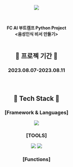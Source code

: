 <div align=center>

<img src="https://capsule-render.vercel.app/api?type=Rounded&color=0:a18cd1,100:fbc2eb&height=120&section=header&text=FC%20AI%20PYTHON%20PROJECT&fontSize=55&" />

</br></br>**FC AI 부트캠프 Python Project**</br>
**<음성인식 비서 만들기>**</br></br>

 ## :calendar: 프로젝 기간 :calendar:
### 2023.08.07-2023.08.11 </br></br></br>
## :memo: Tech Stack :memo: 
### [Framework & Languages]
<img src="https://img.shields.io/badge/Python-3776AB?style=flat-square&logo=Python&logoColor=white"/></br>

### [TOOLS]
<img src="https://img.shields.io/badge/Visual Studio Code-007ACC?style=flat-square&logo=Visual Studio Code&logoColor=white"/>
<img src="https://img.shields.io/badge/GitHub-181717?style=flat-square&logo=GitHub&logoColor=white"/>

### [Functions]

</div>
